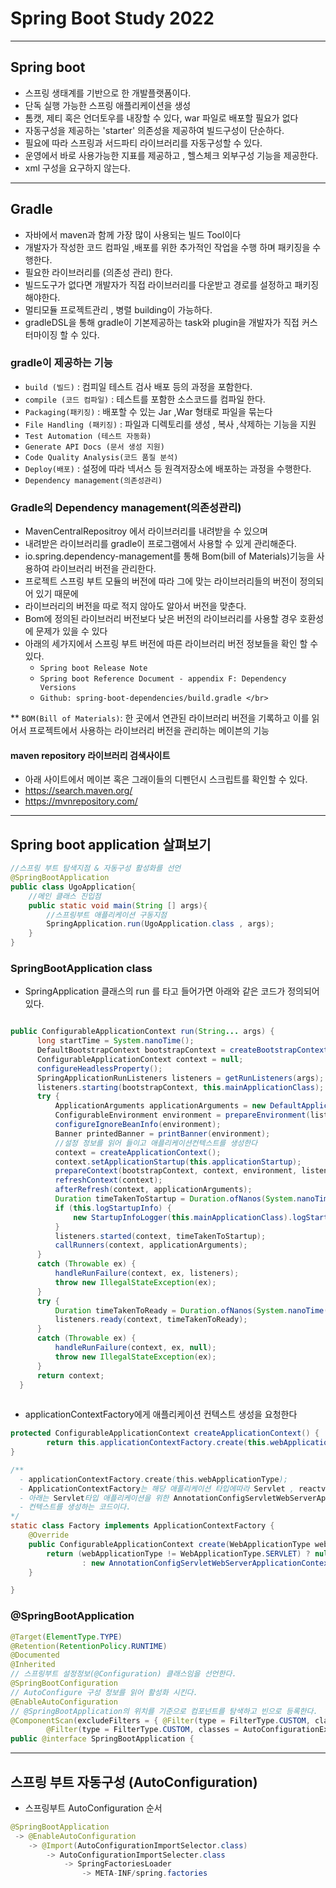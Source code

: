 # Spring Boot Study 2022

---

## Spring boot 

- 스프링 생태계를 기반으로 한 개발플랫폼이다.
- 단독 실행 가능한 스프링 애플리케이션을 생성
- 톰캣, 제티 혹은 언더토우를 내장할 수 있다, war 파일로 배포할 필요가 없다
- 자동구성을 제공하는 'starter' 의존성을 제공하여 빌드구성이 단순하다.
- 필요에 따라 스프링과 서드파티 라이브러리를 자동구성할 수 있다.
- 운영에서 바로 사용가능한 지표를 제공하고 , 헬스체크 외부구성 기능을 제공한다.
- xml 구성을 요구하지 않는다.


---

## Gradle  

- 자바에서 maven과 함께 가장 많이 사용되는 빌드 Tool이다
- 개발자가 작성한 코드 컴파일 ,배포를 위한 추가적인 작업을 수행 하며 패키징을 수행한다.
- 필요한 라이브러리를 (의존성 관리) 한다.
- 빌드도구가 없다면 개발자가 직접 라이브러리를 다운받고 경로를 설정하고 패키징 해야한다.
- 멀티모듈 프로젝트관리 , 병렬 building이 가능하다.
- gradleDSL을 통해 gradle이 기본제공하는 task와 plugin을 개발자가 직접 커스터마이징 할 수 있다.

### gradle이 제공하는 기능

- `build (빌드)` : 컴피일 테스트 검사 배포 등의 과정을 포함한다.
- `compile (코드 컴파일)` : 테스트를 포함한 소스코드를 컴파일 한다.
- `Packaging(패키징)` : 배포할 수 있는 Jar ,War 형태로 파일을 묶는다
- `File Handling (패키징)` : 파일과 디렉토리를 생성 , 복사 ,삭제하는 기능을 지원
- `Test Automation (테스트 자동화)`
- `Generate API Docs (문서 생성 지원)`
- `Code Quality Analysis(코드 품질 분석)`
- `Deploy(배포)` : 설정에 따라 넥서스 등 원격저장소에 배포하는 과정을 수행한다.
- `Dependency management(의존성관리)`


### Gradle의 Dependency management(의존성관리)

- MavenCentralRepositroy 에서 라이브러리를 내려받을 수 있으며 
- 내려받은 라이브러리를 gradle이 프로그램에서 사용할 수 있게 관리해준다.
- io.spring.dependency-management를 통해  Bom(bill of Materials)기능을 사용하여 라이브러리 버전을 관리한다.
- 프로젝트 스프링 부트 모듈의 버전에 따라 그에 맞는 라이브러리들의 버전이 정의되어 있기 때문에
- 라이브러리의 버전을 따로 적지 않아도 알아서 버전을 맞춘다.
- Bom에 정의된 라이브러리 버전보다 낮은 버전의 라이브러리를 사용할 경우 호환성에 문제가 있을 수 있다
- 아래의 세가지에서 스프링 부트 버전에 따른 라이브러리 버전 정보들을 확인 할 수 있다.
  * `Spring boot Release Note` 
  * `Spring boot Reference Document - appendix F: Dependency Versions` 
  * `Github: spring-boot-dependencies/build.gradle </br>`

 ** `BOM(Bill of Materials)`: 한 곳에서 연관된 라이브러리 버전을 기록하고 이를 읽어서
프로젝트에서 사용하는 라이브러리 버전을 관리하는 메이븐의 기능 

#### maven repository 라이브러리 검색사이트

- 아래 사이트에서 메이븐 혹은 그래이들의 디펜던시 스크립트를  확인할 수 있다.
- https://search.maven.org/
- https://mvnrepository.com/

---

## Spring boot application  살펴보기



```java
//스프링 부트 탐색지점 & 자동구성 활성화를 선언
@SpringBootApplication
public class UgoApplication{
    //메인 클래스 진입점
    public static void main(String [] args){
        //스프링부트 애플리케이션 구동지점
        SpringApplication.run(UgoApplication.class , args);
    }
}
```

### SpringBootApplication class 
- SpringApplication 클래스의 run 를 타고 들어가면 아래와 같은 코드가 정의되어있다.

````java

public ConfigurableApplicationContext run(String... args) {
      long startTime = System.nanoTime();
      DefaultBootstrapContext bootstrapContext = createBootstrapContext();
      ConfigurableApplicationContext context = null;
      configureHeadlessProperty();
      SpringApplicationRunListeners listeners = getRunListeners(args);
      listeners.starting(bootstrapContext, this.mainApplicationClass);
      try {
          ApplicationArguments applicationArguments = new DefaultApplicationArguments(args);
          ConfigurableEnvironment environment = prepareEnvironment(listeners, bootstrapContext, applicationArguments);
          configureIgnoreBeanInfo(environment);
          Banner printedBanner = printBanner(environment);
          //설정 정보를 읽어 들이고 애플리케이션컨텍스트를 생성한다
          context = createApplicationContext();
          context.setApplicationStartup(this.applicationStartup);
          prepareContext(bootstrapContext, context, environment, listeners, applicationArguments, printedBanner);
          refreshContext(context);
          afterRefresh(context, applicationArguments);
          Duration timeTakenToStartup = Duration.ofNanos(System.nanoTime() - startTime);
          if (this.logStartupInfo) {
              new StartupInfoLogger(this.mainApplicationClass).logStarted(getApplicationLog(), timeTakenToStartup);
          }
          listeners.started(context, timeTakenToStartup);
          callRunners(context, applicationArguments);
      }
      catch (Throwable ex) {
          handleRunFailure(context, ex, listeners);
          throw new IllegalStateException(ex);
      }
      try {
          Duration timeTakenToReady = Duration.ofNanos(System.nanoTime() - startTime);
          listeners.ready(context, timeTakenToReady);
      }
      catch (Throwable ex) {
          handleRunFailure(context, ex, null);
          throw new IllegalStateException(ex);
      }
      return context;
  }
    
````

- applicationContextFactory에게 애플리케이션 컨텍스트 생성을 요청한다   

```` java
protected ConfigurableApplicationContext createApplicationContext() {
		return this.applicationContextFactory.create(this.webApplicationType);
}

/**
  - applicationContextFactory.create(this.webApplicationType);
  - ApplicationContextFactory는 해당 애플리케이션 타입에따라 Servlet , reactvie 두가지 구현체가 있다 
  - 아래는 Servlet타입 애플리케이션을 위한 AnnotationConfigServletWebServerApplicationContext에서
  - 컨텍스트를 생성하는 코드이다.
*/
static class Factory implements ApplicationContextFactory {
    @Override
    public ConfigurableApplicationContext create(WebApplicationType webApplicationType) {
        return (webApplicationType != WebApplicationType.SERVLET) ? null
                : new AnnotationConfigServletWebServerApplicationContext();
    }

}
````

### @SpringBootApplication

```java
@Target(ElementType.TYPE)
@Retention(RetentionPolicy.RUNTIME)
@Documented
@Inherited
// 스프링부트 설정정보(@Configuration) 클래스임을 선언한다.
@SpringBootConfiguration
// AutoConfigure 구성 정보를 읽어 활성화 시킨다.
@EnableAutoConfiguration
// @SpringBootApplication의 위치를 기준으로 컴포넌트를 탐색하고 빈으로 등록한다.
@ComponentScan(excludeFilters = { @Filter(type = FilterType.CUSTOM, classes = TypeExcludeFilter.class),
		@Filter(type = FilterType.CUSTOM, classes = AutoConfigurationExcludeFilter.class) })
public @interface SpringBootApplication {

```


---

## 스프링 부트 자동구성 (AutoConfiguration)

- 스프링부트 AutoConfiguration 순서
```java
@SpringBootApplication
 -> @EnableAutoConfiguration
    -> @Import(AutoConfigurationImportSelector.class)
        -> AutoConfigurationImportSelecter.class
            -> SpringFactoriesLoader
                -> META-INF/spring.factories
```









